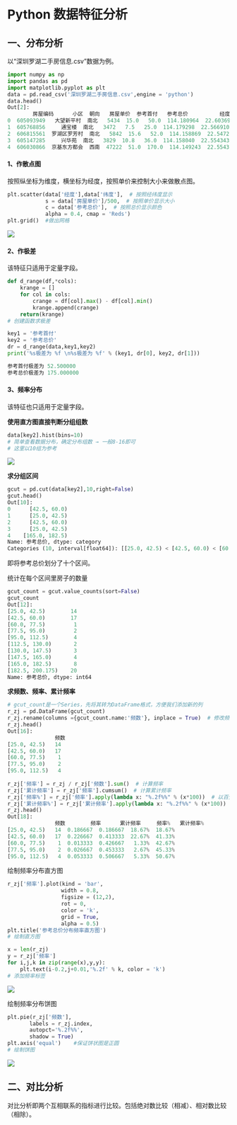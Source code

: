 # Python 数据特征分析

## 一、分布分析

以“深圳罗湖二手房信息.csv”数据为例。

```python
import numpy as np
import pandas as pd
import matplotlib.pyplot as plt
data = pd.read_csv('深圳罗湖二手房信息.csv',engine = 'python')
data.head()
Out[2]: 
        房屋编码      小区  朝向   房屋单价  参考首付   参考总价          经度         纬度
0  605093949   大望新平村  南北   5434  15.0   50.0  114.180964  22.603698
1  605768856     通宝楼  南北   3472   7.5   25.0  114.179298  22.566910
2  606815561  罗湖区罗芳村  南北   5842  15.6   52.0  114.158869  22.547223
3  605147285     兴华苑  南北   3829  10.8   36.0  114.158040  22.554343
4  606030866  京基东方都会  西南  47222  51.0  170.0  114.149243  22.554370
```

#### 1、作散点图

按照纵坐标为维度，横坐标为经度，按照单价来控制大小来做散点图。

```python
plt.scatter(data['经度'],data['纬度'],  # 按照经纬度显示
            s = data['房屋单价']/500,  # 按照单价显示大小
            c = data['参考总价'],  # 按照总价显示颜色
            alpha = 0.4, cmap = 'Reds')  
plt.grid()  #做出网格
```

![](https://raw.githubusercontent.com/xiaohuzai/Python/master/%E6%95%B0%E6%8D%AE%E5%88%86%E6%9E%90%E4%B8%8E%E6%95%B0%E6%8D%AE%E6%8C%96%E6%8E%98/%E6%95%B0%E6%8D%AE%E7%89%B9%E5%BE%81%E5%88%86%E6%9E%90%E5%B8%B8%E8%A7%81%E6%96%B9%E6%B3%95/pictures/1.png)

#### 2、作极差

该特征只适用于定量字段。

```python
def d_range(df,*cols):
    krange = []
    for col in cols:
        crange = df[col].max() - df[col].min()
        krange.append(crange)
    return(krange)
# 创建函数求极差

key1 = '参考首付'
key2 = '参考总价'
dr = d_range(data,key1,key2)
print('%s极差为 %f \n%s极差为 %f' % (key1, dr[0], key2, dr[1]))

参考首付极差为 52.500000 
参考总价极差为 175.000000
```

#### 3、频率分布

该特征也只适用于定量字段。

**使用直方图直接判断分组组数**

```python
data[key2].hist(bins=10)
# 简单查看数据分布，确定分布组数 → 一般8-16即可
# 这里以10组为参考
```

![](https://raw.githubusercontent.com/xiaohuzai/Python/master/%E6%95%B0%E6%8D%AE%E5%88%86%E6%9E%90%E4%B8%8E%E6%95%B0%E6%8D%AE%E6%8C%96%E6%8E%98/%E6%95%B0%E6%8D%AE%E7%89%B9%E5%BE%81%E5%88%86%E6%9E%90%E5%B8%B8%E8%A7%81%E6%96%B9%E6%B3%95/pictures/2.png)

**求分组区间**

```python
gcut = pd.cut(data[key2],10,right=False)
gcut.head()
Out[10]: 
0      [42.5, 60.0)
1      [25.0, 42.5)
2      [42.5, 60.0)
3      [25.0, 42.5)
4    [165.0, 182.5)
Name: 参考总价, dtype: category
Categories (10, interval[float64]): [[25.0, 42.5) < [42.5, 60.0) < [60.0, 77.5) < [77.5, 95.0) ... [130.0, 147.5) < [147.5, 165.0) < [165.0, 182.5) < [182.5, 200.175)]
```

即将参考总价划分了十个区间。

统计在每个区间里房子的数量

```python
gcut_count = gcut.value_counts(sort=False)
gcut_count
Out[12]: 
[25.0, 42.5)        14
[42.5, 60.0)        17
[60.0, 77.5)         1
[77.5, 95.0)         2
[95.0, 112.5)        4
[112.5, 130.0)       2
[130.0, 147.5)       3
[147.5, 165.0)       4
[165.0, 182.5)       8
[182.5, 200.175)    20
Name: 参考总价, dtype: int64
```

**求频数、频率、累计频率**

```python
# gcut_count是一个Series，先将其转为DataFrame格式，方便我们添加新的列
r_zj = pd.DataFrame(gcut_count)
r_zj.rename(columns ={gcut_count.name:'频数'}, inplace = True)  # 修改频数字段名
r_zj.head()
Out[16]: 
               频数
[25.0, 42.5)   14
[42.5, 60.0)   17
[60.0, 77.5)    1
[77.5, 95.0)    2
[95.0, 112.5)   4
 
r_zj['频率'] = r_zj / r_zj['频数'].sum()  # 计算频率
r_zj['累计频率'] = r_zj['频率'].cumsum()  # 计算累计频率
r_zj['频率%'] = r_zj['频率'].apply(lambda x: "%.2f%%" % (x*100))  # 以百分比显示频率
r_zj['累计频率%'] = r_zj['累计频率'].apply(lambda x: "%.2f%%" % (x*100))  # 以百分比显示累计频率
r_zj.head()
Out[18]: 
               频数        频率      累计频率     频率%   累计频率%
[25.0, 42.5)   14  0.186667  0.186667  18.67%  18.67%
[42.5, 60.0)   17  0.226667  0.413333  22.67%  41.33%
[60.0, 77.5)    1  0.013333  0.426667   1.33%  42.67%
[77.5, 95.0)    2  0.026667  0.453333   2.67%  45.33%
[95.0, 112.5)   4  0.053333  0.506667   5.33%  50.67%
```

绘制频率分布直方图

```python
r_zj['频率'].plot(kind = 'bar',
                 width = 0.8,
                 figsize = (12,2),
                 rot = 0,
                 color = 'k',
                 grid = True,
                 alpha = 0.5)
plt.title('参考总价分布频率直方图')
# 绘制直方图

x = len(r_zj)
y = r_zj['频率']
for i,j,k in zip(range(x),y,y):
    plt.text(i-0.2,j+0.01,'%.2f' % k, color = 'k')
# 添加频率标签
```

![](https://raw.githubusercontent.com/xiaohuzai/Python/master/%E6%95%B0%E6%8D%AE%E5%88%86%E6%9E%90%E4%B8%8E%E6%95%B0%E6%8D%AE%E6%8C%96%E6%8E%98/%E6%95%B0%E6%8D%AE%E7%89%B9%E5%BE%81%E5%88%86%E6%9E%90%E5%B8%B8%E8%A7%81%E6%96%B9%E6%B3%95/pictures/3.png)

绘制频率分布饼图

```python
plt.pie(r_zj['频数'],
       labels = r_zj.index,
       autopct='%.2f%%',
       shadow = True)
plt.axis('equal')    #保证饼状图是正圆
# 绘制饼图
```

![](https://raw.githubusercontent.com/xiaohuzai/Python/master/%E6%95%B0%E6%8D%AE%E5%88%86%E6%9E%90%E4%B8%8E%E6%95%B0%E6%8D%AE%E6%8C%96%E6%8E%98/%E6%95%B0%E6%8D%AE%E7%89%B9%E5%BE%81%E5%88%86%E6%9E%90%E5%B8%B8%E8%A7%81%E6%96%B9%E6%B3%95/pictures/4.png)

## 二、对比分析

对比分析即两个互相联系的指标进行比较。包括绝对数比较（相减）、相对数比较（相除）。



